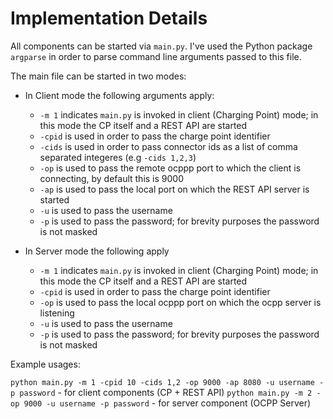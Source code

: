 # Implementation Details

All components can be started via `main.py`. I've used the Python package `argparse` in order to parse command line arguments passed to this file.

The main file can be started in two modes:

- In Client mode the following arguments apply:
  - `-m 1` indicates `main.py` is invoked in client (Charging Point) mode; in this mode the CP itself and a REST API are started
  - `-cpid` is used in order to pass the charge point identifier
  - `-cids` is used in order to pass connector ids as a list of comma separated integeres (e.g `-cids 1,2,3`)
  - `-op` is used to pass the remote ocppp port to which the client is connecting, by default this is 9000
  - `-ap` is used to pass the local port on which the REST API server is started
  - `-u` is used to pass the username
  - `-p` is used to pass the password; for brevity purposes the password is not masked
  
- In Server mode the following apply
  - `-m 1` indicates `main.py` is invoked in client (Charging Point) mode; in this mode the CP itself and a REST API are started
  - `-cpid` is used in order to pass the charge point identifier
  - `-op` is used to pass the local ocppp port on which the ocpp server is listening
  - `-u` is used to pass the username
  - `-p` is used to pass the password; for brevity purposes the password is not masked

Example usages: 

`python main.py -m 1 -cpid 10 -cids 1,2 -op 9000 -ap 8080 -u username -p password` - for client components (CP + REST API)
`python main.py -m 2 -op 9000 -u username -p password` - for server component (OCPP Server)
